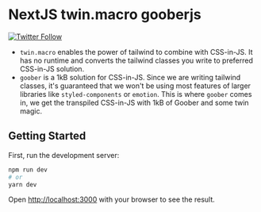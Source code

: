 # NextJS twin.macro gooberjs

[![Twitter Follow](https://img.shields.io/twitter/follow/agneymenon?style=for-the-badge&color=informational)](https://twitter.com/agneymenon)

- `twin.macro` enables the power of tailwind to combine with CSS-in-JS. It has no runtime and converts the tailwind classes you write to preferred CSS-in-JS solution.
- `goober` is a 1kB solution for CSS-in-JS. Since we are writing tailwind classes, it's guaranteed that we won't be using most features of larger libraries like `styled-components` or `emotion`. This is where `goober` comes in, we get the transpiled CSS-in-JS with 1kB of Goober and some twin magic.

## Getting Started

First, run the development server:

```bash
npm run dev
# or
yarn dev
```

Open [http://localhost:3000](http://localhost:3000) with your browser to see the result.

